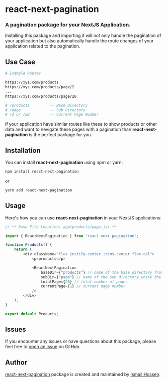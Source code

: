 # react-next-pagination

### A pagination package for your NextJS Application.

Installing this package and importing it will not only handle the pagination of your application but also automatically handle the route changes of your application related to the pagination.

## Use Case

```bash
# Example Routes

https://xyz.com/products
https://xyz.com/products/page/2
...
https://xyz.com/products/page/20

# /products         -- Base Directory
# /page             -- Sub Directory
# /2 or /20         -- Current Page Number
```

if your application have similar routes like these to show products or other data and want to nevigate these pages with a pagination than **react-next-pagination** is the perfect package for you.

## Installation

You can install **react-next-pagination** using npm or yarn:

```bash
npm install react-next-pagination
```

or

```bash
yarn add react-next-pagination
```

## Usage

Here's how you can use **react-next-pagination** in your NextJS applications:

```javascript
// ** Base File Location: app/products/page.jsx **

import { ReactNextPagination } from "react-next-pagination";

function Products() {
    return (
        <div className="flex justify-center items-center flex-col">
            <p>products</p>

            <ReactNextPagination
                baseDir={"products"} // name of the base directory from where pagination starts
                subDir={"page"} // name of the sub directory where the pagination will lead to
                totalPage={20} // total number of pages
                currentPage={1} // current page number
            />
        </div>
    );
}

export default Products;
```

## Issues

If you encounter any issues or have questions about this package, please feel free to [open an issue](https://github.com/ihossen016/react-next-pagination/issues) on GitHub.

## Author

[react-next-pagination](https://github.com/ihossen016/react-next-pagination) package is created and maintained by [Ismail Hossen](https://github.com/ihossen016).
